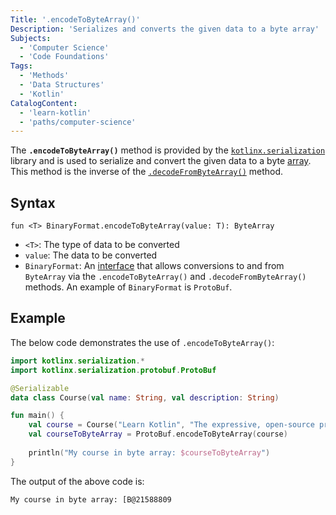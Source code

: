 ```yaml
---
Title: '.encodeToByteArray()'
Description: 'Serializes and converts the given data to a byte array'
Subjects:
  - 'Computer Science'
  - 'Code Foundations'
Tags:
  - 'Methods'
  - 'Data Structures'
  - 'Kotlin'
CatalogContent:
  - 'learn-kotlin'
  - 'paths/computer-science'
---
```


The **`.encodeToByteArray()`** method is provided by the [`kotlinx.serialization`](https://www.codecademy.com/resources/docs/kotlin/serialization) library and is used to serialize and convert the given data to a byte [array](https://www.codecademy.com/resources/docs/kotlin/arrays). This method is the inverse of the [`.decodeFromByteArray()`](https://www.codecademy.com/resources/docs/kotlin/serialization/decodeFromByteArray) method.

## Syntax

```pseudo
fun <T> BinaryFormat.encodeToByteArray(value: T): ByteArray
```

- `<T>`: The type of data to be converted
- `value`: The data to be converted
- `BinaryFormat`: An [interface](https://www.codecademy.com/resources/docs/kotlin/interfaces) that allows conversions to and from `ByteArray` via the `.encodeToByteArray()` and `.decodeFromByteArray()` methods. An example of `BinaryFormat` is `ProtoBuf`.

## Example

The below code demonstrates the use of `.encodeToByteArray()`:

```kotlin
import kotlinx.serialization.*
import kotlinx.serialization.protobuf.ProtoBuf

@Serializable
data class Course(val name: String, val description: String)

fun main() {
    val course = Course("Learn Kotlin", "The expressive, open-source programming language developed by JetBrains.")
    val courseToByteArray = ProtoBuf.encodeToByteArray(course)
    
    println("My course in byte array: $courseToByteArray")
}
```

The output of the above code is:

```shell
My course in byte array: [B@21588809
```
